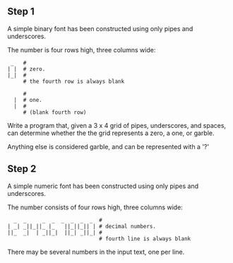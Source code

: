 ## Step 1

A simple binary font has been constructed using only pipes and underscores.

The number is four rows high, three columns wide:

     _   #
    | |  # zero.
    |_|  #
         # the fourth row is always blank

         #
      |  # one.
      |  #
         # (blank fourth row)

Write a program that, given a 3 x 4 grid of pipes, underscores, and spaces,
can determine whether the the grid represents a zero, a one, or garble.

Anything else is considered garble, and can be represented with a '?'

## Step 2

A simple numeric font has been constructed using only pipes and underscores.

The number consists of four rows high, three columns wide:

      _  _     _  _  _  _  _  _  #
    | _| _||_||_ |_   ||_||_|| | # decimal numbers.
    ||_  _|  | _||_|  ||_| _||_| #
                                 # fourth line is always blank

There may be several numbers in the input text, one per line.
